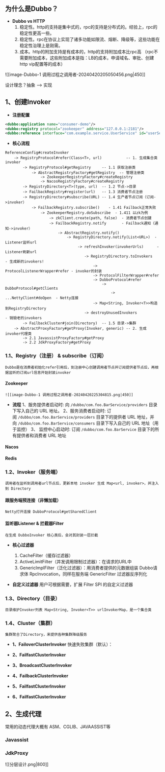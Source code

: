 
## 为什么是Dubbo？

 - **Dubbo vs  HTTP**
	1.  稳定性。http的支持是集中式的，rpc的支持是分布式的。经验上，rpc的稳定性更高一些。
	2.  稳定性。rpc在协议上实现了诸多功能如限流、熔断、降级等，这些功能在稳定性治理上是刚需。
	3.  成本。http的附加支持是有成本的，http的支持附加成本比rpc高 （rpc不需要附加成本，这些附加成本是指：LB的成本，申请域名、审批、创建http vip配置等的成本）



![[image-Dubbo-1 调用过程之调用者-20240420205050456.png|450]]


设计理念？抽象 --> 实现

## 1、创建Invoker

-  **注册配置**

```xml
<dubbo:application name="consumer-demo"/>
<dubbo:registry protocol="zookeeper" address="127.0.0.1:2181"/>
<dubbo:reference interface="com.example.service.UserService" id="userService" check="false" url="dubbo://userService.provider-demo"/>
```


-  **核心流程**

```text
ReferenceConfig#createInvoker
	-> RegistryProtocol#refer(Class<T>, url)           -- 1. 生成集合类invoker
		-> RegistryProtocol#getRegistry     -- 1.1 获取注册类
			-> AbstractRegistryFactory#getRegistry  -- 管理注册类
				-> ZookeeperRegistryFactory#createRegistry 
				-> NacosRegistryFactory#createRegistry
		-> RegistryDirectory<T>(type, url)  -- 1.2 节点->目录
		-> FailbackRegistry#register(url)   -- 1.3 消费者节点注册
		-> RegistryDirectory#subscribe(URL) -- 1.4 生产者节点订阅（订阅->invoker）
		    -> FailbackRegistry.subscribe()    - 1.41 Failback正常失败
				-> ZookeeperRegistry.doSubscribe  - 1.411 以zk为例
				    -> zkClient.create(path, false)  - 消费者节点创建
				    -> FailbackRegistry.notify       - Failback通知（通知->invoker）
					    -> AbstractRegistry.notify()  
					        -> RegistryDirectory.notify(List<URL>)  - Listener监听url
						         -> refreshInvoker(invokerUrls)      - Listener刷新url    
						            -> RegistryDirectory.toInvokers   - 生成新的invokers!  
							            -> ProtocolListenerWrapper#refer - invoker的封装
							            -> ProtocolFilterWrapper#refer
							            -> DubboProtocol#refer
								            -> DubboProtocol#getClients
										        -> ...NettyClient#doOpen  - Netty连接
										-> Map<String, Invoker<T>>构造到RegistryDirectory
						            -> destroyUnusedInvokers             - 销毁老的invokers
		-> FailbackCluster#join(Directory)  -- 1.5 目录->集群
	-> AbstractProxyFactory#getProxy(Invoker, generic) -- 2. 生成invoker代理类
		-> 2.1 JavassistProxyFactory#getProxy
		-> 2.2 JdkProxyFactory#getProxy
```


### 1.1、Registry（注册） & subscribe（订阅）

	Dubbo是在消费者初始化refer引用后，到注册中心创建调用者节点并订阅提供者节点后，再根据监听的订阅url信息开始封装invoker

#### Zookeeper

	![[image-Dubbo-1 调用过程之调用者-20240420225304815.png|450]]

-  **流程**
	1、服务提供者启动时:  向 `/dubbo/com.foo.BarService/providers` 目录下写入自己的 URL 地址。
	2、服务消费者启动时:  订阅 `/dubbo/com.foo.BarService/providers` 目录下的提供者 URL 地址，并向 `/dubbo/com.foo.BarService/consumers` 目录下写入自己的 URL 地址（用于监控）
	3、 监控中心启动时: 订阅 `/dubbo/com.foo.BarService` 目录下的所有提供者和消费者 URL 地址


#### Nacos


#### Redis



### 1.2、Invoker（服务端）

	调用者在监听到调用者url节点后，更新本地 invoker 生成 Map<url, invoker>，并注入到 Directory

#### 跟服务端预连接（非懒加载）

	Netty打开连接 DubboProtocol#getSharedClient

#### 监听器Listener & 拦截器Filter

	在生成 DubboInvoker 核心类后，会对其封装一层拦截

- **核心过滤器**

	1.  CacheFilter（缓存过滤器）
	2.  ActiveLimitFilter（并发调用限制过滤器）：在请求的URL中
	3.  GenericImplFilter（泛化过滤器）：用消费者提供的元数据组装 Dubbo请求体 RpcInvocation，同样在服务端 GenericFilter 过滤器反序列化


-  **自定义过滤器**
	用户可根据需要，扩展 Filter SPI 的自定义过滤器

### 1.3、Directory（目录）

	目录维护Invoker列表 Map<String, Invoker<T>> urlInvokerMap，是一个集合类

### 1.4、Cluster（集群）

	集群聚合了Directory，来提供各种集群降级服务

-  **1、FailoverClusterInvoker** 
	快速失败集群（默认）：

-  **2、FailfastClusterInvoker** 

-  **3、BroadcastClusterInvoker** 

-  **4、FailbackClusterInvoker** 

-  **5、FailfastClusterInvoker** 

-  **6、FailfastClusterInvoker** 

## 2、生成代理
常用的动态代理大概有 ASM、CGLIB、JAVAASSIST等

###  Javassist


### JdkProxy




![[分层设计.png|800]]



